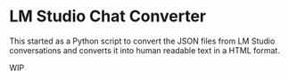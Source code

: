 # LM Studio Chat Converter
This started as a Python script to convert the JSON files from LM Studio conversations and converts it into human readable text in a HTML format.

WIP
